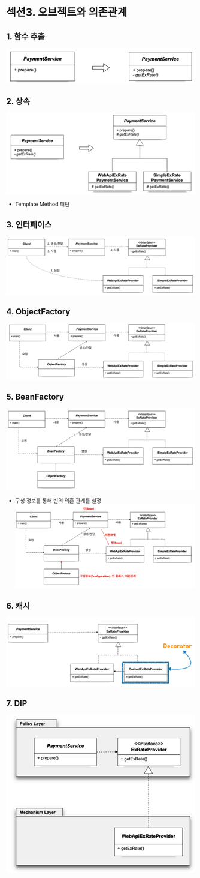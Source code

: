 # 섹션3. 오브젝트와 의존관계
## 1. 함수 추출
![](../images/ch02/1_함수추출.png)
## 2. 상속
![](../images/ch02/2_상속.png)
- Template Method 패턴
## 3. 인터페이스
![](../images/ch02/3_인터페이스.png)
## 4. ObjectFactory
![](../images/ch02/4_ObjectFactory.png)
## 5. BeanFactory
![](../images/ch02/5_0_BeanFactory.png)
- 구성 정보를 통해 빈의 의존 관계를 설정
![](../images/ch02/5_1_구성정보.png)
## 6. 캐시
![](../images/ch02/6_캐시.png)
## 7. DIP
![](../images/ch02/7_DIP.png)